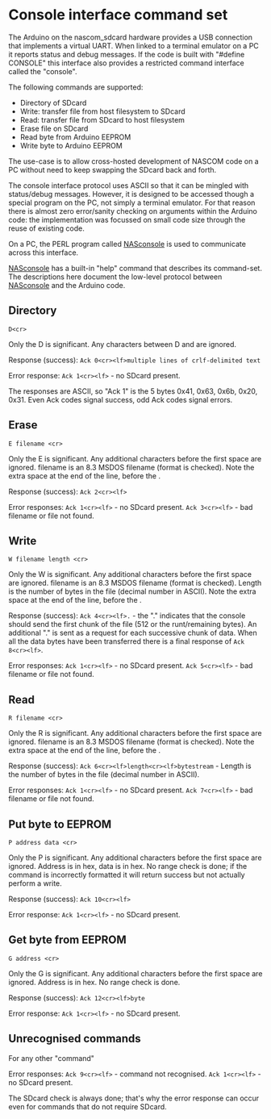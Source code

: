 # Console interface command set

The Arduino on the nascom_sdcard hardware provides a USB connection that
implements a virtual UART. When linked to a terminal emulator on a PC it reports
status and debug messages. If the code is built with "#define CONSOLE" this
interface also provides a restricted command interface called the "console".

The following commands are supported:

* Directory of SDcard
* Write: transfer file from host filesystem to SDcard
* Read: transfer file from SDcard to host filesystem
* Erase file on SDcard
* Read byte from Arduino EEPROM
* Write byte to Arduino EEPROM

The use-case is to allow cross-hosted development of NASCOM code on a PC without
need to keep swapping the SDcard back and forth.

The console interface protocol uses ASCII so that it can be mingled with
status/debug messages. However, it is designed to be accessed though a special
program on the PC, not simply a terminal emulator. For that reason there is
almost zero error/sanity checking on arguments within the Arduino code: the
implementation was focussed on small code size through the reuse of existing
code.

On a PC, the PERL program called [NASconsole](../host_programs/NASconsole) is
used to communicate across this interface.

[NASconsole](../host_programs/NASconsole) has a built-in "help" command that
describes its command-set. The descriptions here document the low-level protocol
between [NASconsole](../host_programs/NASconsole) and the Arduino code.

## Directory

````D<cr>````

Only the D is significant. Any characters between D and <cr> are ignored.

Response (success):
````Ack 0<cr><lf>multiple lines of crlf-delimited text````

Error response:
````Ack 1<cr><lf>```` - no SDcard present.

The responses are ASCII, so "Ack 1" is the 5 bytes 0x41, 0x63, 0x6b, 0x20, 0x31.
Even Ack codes signal success, odd Ack codes signal errors.

## Erase

````E filename <cr>````

Only the E is significant. Any additional characters before the first
space are ignored. filename is an 8.3 MSDOS filename (format is
checked). Note the extra space at the end of the line, before the <cr>.

Response (success):
````Ack 2<cr><lf>````

Error responses:
````Ack 1<cr><lf>```` - no SDcard present.
````Ack 3<cr><lf>```` - bad filename or file not found.

## Write

````W filename length <cr>````

Only the W is significant. Any additional characters before the first
space are ignored. filename is an 8.3 MSDOS filename (format is
checked). Length is the number of bytes in the file (decimal number
in ASCII). Note the extra space at the end of the line, before the <cr>.

Response (success):
````Ack 4<cr><lf>.```` - the "." indicates that the console should send the first chunk of
the file (512 or the runt/remaining bytes). An additional "." is
sent as a request for each successive chunk of data. When all the data bytes have been transferred there is a final response
of ````Ack 8<cr><lf>````.

Error responses:
````Ack 1<cr><lf>```` - no SDcard present.
````Ack 5<cr><lf>```` - bad filename or file not found.

## Read

````R filename <cr>````

Only the R is significant. Any additional characters before the first
space are ignored. filename is an 8.3 MSDOS filename (format is
checked). Note the extra space at the end of the line, before the <cr>.

Response (success):
````Ack 6<cr><lf>length<cr><lf>bytestream```` - Length is the number of bytes in the file (decimal number
in ASCII).

Error responses:
````Ack 1<cr><lf>```` - no SDcard present.
````Ack 7<cr><lf>```` - bad filename or file not found.

## Put byte to EEPROM

````P address data <cr>````

Only the P is significant. Any additional characters before the first
space are ignored. Address is in hex, data is in hex. No range check
is done; if the command is incorrectly formatted it will return
success but not actually perform a write.

Response (success):
````Ack 10<cr><lf>````

Error response:
````Ack 1<cr><lf>```` - no SDcard present.

## Get byte from EEPROM

````G address <cr>````

Only the G is significant. Any additional characters before the first
space are ignored. Address is in hex. No range check is done.

Response (success):
````Ack 12<cr><lf>byte````

Error response:
````Ack 1<cr><lf>```` - no SDcard present.

## Unrecognised commands

For any other "command"

Error responses:
````Ack 9<cr><lf>```` - command not recognised.
````Ack 1<cr><lf>```` - no SDcard present.

The SDcard check is always done; that's why the error response can occur even
for commands that do not require SDcard.
